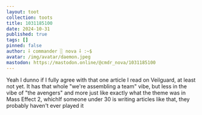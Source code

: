 ```yaml
---
layout: toot
collection: toots
title: 1031185100
date: 2024-10-31
published: true
tags: []
pinned: false
author: ⸸ commander ░ nova ⸸ :~$
avatar: /img/avatar/daemon.jpeg
mastodon: https://mastodon.online/@cmdr_nova/1031185100
---
```


Yeah I dunno if I fully agree with that one article I read on Veilguard, at least not yet. It has that whole "we're assembling a team" vibe, but less in the vibe of "the avengers" and more just like exactly what the theme was in Mass Effect 2, whichIf someone under 30 is writing articles like that, they probably haven't ever played it
